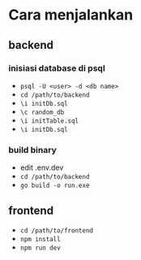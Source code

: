 # Cara menjalankan 
## backend
### inisiasi database di psql
- `psql -U <user> -d <db name>`
- `cd /path/to/backend`
- `\i initDb.sql`
- `\c random_db`
- `\i initTable.sql`
- `\i initDb.sql`
### build binary
- edit .env.dev
- `cd /path/to/backend`
- `go build -o run.exe`

## frontend
- `cd /path/to/frontend`
- `npm install`
- `npm run dev`
